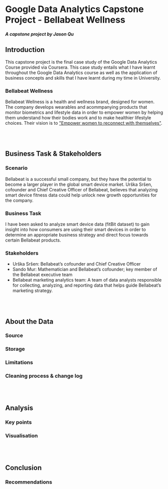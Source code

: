 # Google Data Analytics Capstone Project - Bellabeat Wellness
##### A capstone project by Jason Qu 
## Introduction 
This capstone project is the final case study of the Google Data Analytics Course provided via Coursera. This case study entails what I have learnt throughout the Google Data Analytics course as well as the application of business concepts and skills that I have learnt during my time in University.

### Bellabeat Wellness
Bellabeat Wellness is a health and wellness brand, designed for women. The company develops wearables and acommpanying products that monitor biometrics and lifestyle data in order to empower women by helping them understand how their bodies work and to make healthier lifestyle choices. Their vision is to ["Empower women to reconnect with themselves"](https://bellabeat.com/about/). 

<br/><br/>
## Business Task & Stakeholders
### Scenario
Bellabeat is a successful small company, but they have the potential to become a larger player in the
global smart device market. Urška Sršen, cofounder and Chief Creative Officer of Bellabeat, believes that analyzing smart
device fitness data could help unlock new growth opportunities for the company. 

### Business Task
I have been asked to analyze smart device data (fitBit dataset) to gain insight into how consumers are using their smart devices in order to determine an appropriate business strategy and direct focus towards certain Bellabeat products.

### Stakeholders
- Urška Sršen: Bellabeat’s cofounder and Chief Creative Officer
- Sando Mur: Mathematician and Bellabeat’s cofounder; key member of the Bellabeat executive team
- Bellabeat marketing analytics team: A team of data analysts responsible for collecting, analyzing, and reporting data that helps guide Bellabeat’s marketing strategy.

<br/><br/>
## About the Data
### Source
### Storage
### Limitations
### Cleaning process & change log

<br/><br/>
## Analysis
### Key points
### Visualisation

<br/><br/>
## Conclusion
### Recommendations
